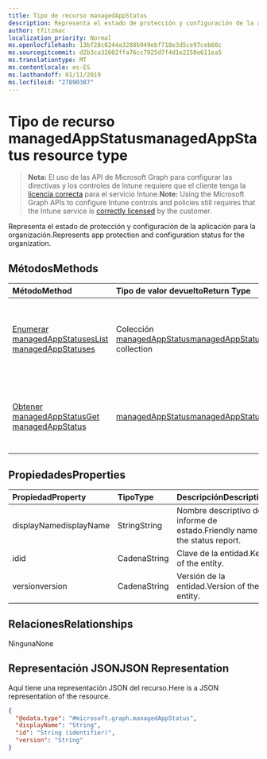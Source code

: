 ```yaml
---
title: Tipo de recurso managedAppStatus
description: Representa el estado de protección y configuración de la aplicación para la organización.
author: tfitzmac
localization_priority: Normal
ms.openlocfilehash: 13bf28c0244a3288b949ebf718e3d5ce97ceb60c
ms.sourcegitcommit: d2b3ca32602ffa76cc7925d7f4d1e2258e611ea5
ms.translationtype: MT
ms.contentlocale: es-ES
ms.lasthandoff: 01/11/2019
ms.locfileid: "27890387"
---
```

# <a name="managedappstatus-resource-type"></a><span data-ttu-id="69659-103">Tipo de recurso managedAppStatus</span><span class="sxs-lookup"><span data-stu-id="69659-103">managedAppStatus resource type</span></span>

> <span data-ttu-id="69659-104">**Nota:** El uso de las API de Microsoft Graph para configurar las directivas y los controles de Intune requiere que el cliente tenga la [licencia correcta](https://go.microsoft.com/fwlink/?linkid=839381) para el servicio Intune.</span><span class="sxs-lookup"><span data-stu-id="69659-104">**Note:** Using the Microsoft Graph APIs to configure Intune controls and policies still requires that the Intune service is [correctly licensed](https://go.microsoft.com/fwlink/?linkid=839381) by the customer.</span></span>

<span data-ttu-id="69659-105">Representa el estado de protección y configuración de la aplicación para la organización.</span><span class="sxs-lookup"><span data-stu-id="69659-105">Represents app protection and configuration status for the organization.</span></span>
## <a name="methods"></a><span data-ttu-id="69659-106">Métodos</span><span class="sxs-lookup"><span data-stu-id="69659-106">Methods</span></span>
|<span data-ttu-id="69659-107">Método</span><span class="sxs-lookup"><span data-stu-id="69659-107">Method</span></span>|<span data-ttu-id="69659-108">Tipo de valor devuelto</span><span class="sxs-lookup"><span data-stu-id="69659-108">Return Type</span></span>|<span data-ttu-id="69659-109">Descripción</span><span class="sxs-lookup"><span data-stu-id="69659-109">Description</span></span>|
|:---|:---|:---|
|[<span data-ttu-id="69659-110">Enumerar managedAppStatuses</span><span class="sxs-lookup"><span data-stu-id="69659-110">List managedAppStatuses</span></span>](../api/intune-mam-managedappstatus-list.md)|<span data-ttu-id="69659-111">Colección [managedAppStatus](../resources/intune-mam-managedappstatus.md)</span><span class="sxs-lookup"><span data-stu-id="69659-111">[managedAppStatus](../resources/intune-mam-managedappstatus.md) collection</span></span>|<span data-ttu-id="69659-112">Enumere las propiedades y las relaciones de los objetos [managedAppStatus](../resources/intune-mam-managedappstatus.md).</span><span class="sxs-lookup"><span data-stu-id="69659-112">List properties and relationships of the [managedAppStatus](../resources/intune-mam-managedappstatus.md) objects.</span></span>|
|[<span data-ttu-id="69659-113">Obtener managedAppStatus</span><span class="sxs-lookup"><span data-stu-id="69659-113">Get managedAppStatus</span></span>](../api/intune-mam-managedappstatus-get.md)|[<span data-ttu-id="69659-114">managedAppStatus</span><span class="sxs-lookup"><span data-stu-id="69659-114">managedAppStatus</span></span>](../resources/intune-mam-managedappstatus.md)|<span data-ttu-id="69659-115">Lea las propiedades y las relaciones del objeto [managedAppStatus](../resources/intune-mam-managedappstatus.md).</span><span class="sxs-lookup"><span data-stu-id="69659-115">Read properties and relationships of the [managedAppStatus](../resources/intune-mam-managedappstatus.md) object.</span></span>|

## <a name="properties"></a><span data-ttu-id="69659-116">Propiedades</span><span class="sxs-lookup"><span data-stu-id="69659-116">Properties</span></span>
|<span data-ttu-id="69659-117">Propiedad</span><span class="sxs-lookup"><span data-stu-id="69659-117">Property</span></span>|<span data-ttu-id="69659-118">Tipo</span><span class="sxs-lookup"><span data-stu-id="69659-118">Type</span></span>|<span data-ttu-id="69659-119">Descripción</span><span class="sxs-lookup"><span data-stu-id="69659-119">Description</span></span>|
|:---|:---|:---|
|<span data-ttu-id="69659-120">displayName</span><span class="sxs-lookup"><span data-stu-id="69659-120">displayName</span></span>|<span data-ttu-id="69659-121">String</span><span class="sxs-lookup"><span data-stu-id="69659-121">String</span></span>|<span data-ttu-id="69659-122">Nombre descriptivo del informe de estado.</span><span class="sxs-lookup"><span data-stu-id="69659-122">Friendly name of the status report.</span></span>|
|<span data-ttu-id="69659-123">id</span><span class="sxs-lookup"><span data-stu-id="69659-123">id</span></span>|<span data-ttu-id="69659-124">Cadena</span><span class="sxs-lookup"><span data-stu-id="69659-124">String</span></span>|<span data-ttu-id="69659-125">Clave de la entidad.</span><span class="sxs-lookup"><span data-stu-id="69659-125">Key of the entity.</span></span>|
|<span data-ttu-id="69659-126">version</span><span class="sxs-lookup"><span data-stu-id="69659-126">version</span></span>|<span data-ttu-id="69659-127">Cadena</span><span class="sxs-lookup"><span data-stu-id="69659-127">String</span></span>|<span data-ttu-id="69659-128">Versión de la entidad.</span><span class="sxs-lookup"><span data-stu-id="69659-128">Version of the entity.</span></span>|

## <a name="relationships"></a><span data-ttu-id="69659-129">Relaciones</span><span class="sxs-lookup"><span data-stu-id="69659-129">Relationships</span></span>
<span data-ttu-id="69659-130">Ninguna</span><span class="sxs-lookup"><span data-stu-id="69659-130">None</span></span>
## <a name="json-representation"></a><span data-ttu-id="69659-131">Representación JSON</span><span class="sxs-lookup"><span data-stu-id="69659-131">JSON Representation</span></span>
<span data-ttu-id="69659-132">Aquí tiene una representación JSON del recurso.</span><span class="sxs-lookup"><span data-stu-id="69659-132">Here is a JSON representation of the resource.</span></span>
<!-- {
  "blockType": "resource",
  "keyProperty": "id",
  "@odata.type": "microsoft.graph.managedAppStatus"
}
-->
``` json
{
  "@odata.type": "#microsoft.graph.managedAppStatus",
  "displayName": "String",
  "id": "String (identifier)",
  "version": "String"
}
```



